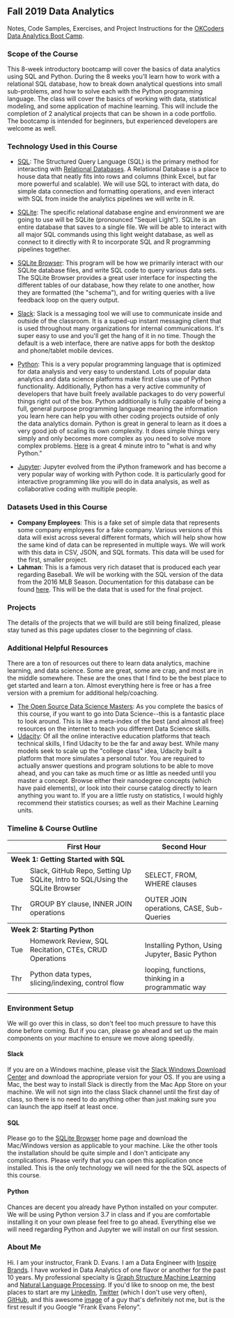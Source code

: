 ## Fall 2019 Data Analytics
Notes, Code Samples, Exercises, and Project Instructions for the [OKCoders Data Analytics Boot Camp](https://www.okcoders.com/blog/data-analytics-bootcamp-fall-2019-in-okc).


### Scope of the Course
This 8-week introductory bootcamp will cover the basics of data analytics using SQL and Python. During the 8 weeks you’ll learn how to work with a relational SQL database, how to break down analytical questions into small sub-problems, and how to solve each with the Python programming language. The class will cover the basics of working with data, statistical modeling, and some application of machine learning. This will include the completion of 2 analytical projects that can be shown in a code portfolio. The bootcamp is intended for beginners, but experienced developers are welcome as well.


### Technology Used in this Course
+ [SQL](https://en.wikipedia.org/wiki/SQL): The Structured Query Language (SQL) is the primary method for interacting with [Relational Databases](https://en.wikipedia.org/wiki/Relational_database). A Relational Database is a place to house data that neatly fits into rows and columns (think Excel, but far more powerful and scalable). We will use SQL to interact with data, do simple data connection and formatting operations, and even interact with SQL from inside the analytics pipelines we will write in R.

+ [SQLite](https://en.wikipedia.org/wiki/SQLite): The specific relational database engine and environment we are going to use will be SQLite (pronounced "Sequel Light"). SQLite is an entire database that saves to a single file. We will be able to interact with all major SQL commands using this light weight database, as well as connect to it directly with R to incorporate SQL and R programming pipelines together.

+ [SQLite Browser](http://sqlitebrowser.org/): This program will be how we primarily interact with our SQLite database files, and write SQL code to query various data sets. The SQLite Browser provides a great user interface for inspecting the different tables of our database, how they relate to one another, how they are formatted (the "schema"), and for writing queries with a live feedback loop on the query output.

+ [Slack](https://slack.com/features): Slack is a messaging tool we will use to communicate inside and outside of the classroom. It is a suped-up instant messaging client that is used throughout many organizations for internal communications. It's super easy to use and you'll get the hang of it in no time. Though the default is a web interface, there are native apps for both the desktop and phone/tablet mobile devices.

+ [Python](https://www.python.org/about/): This is a very popular programming language that is optimized for data analysis and very easy to understand. Lots of popular data analytics and data science platforms make first class use of Python functionality. Additionally, Python has a very active community of developers that have built freely available packages to do very powerful things right out of the box. Python additionally is fully capable of being a full, general purpose programming language meaning the information you learn here can help you with other coding projects outside of only the data analytics domain. Python is great in general to learn as it does a very good job of scaling its own complexity. It does simple things very simply and only becomes more complex as you need to solve more complex problems. [Here](https://youtu.be/Y8Tko2YC5hA) is a great 4 minute intro to "what is and why Python."

+ [Jupyter](https://jupyter.org): Jupyter evolved from the iPython framework and has become a very popular way of working with Python code. It is particularly good for interactive programming like you will do in data analysis, as well as collaborative coding with multiple people.


### Datasets Used in this Course
+ **Company Employees**: This is a fake set of simple data that represents some company employees for a fake company. Various versions of this data will exist across several different formats, which will help show how the same kind of data can be represented in multiple ways. We will work with this data in CSV, JSON, and SQL formats. This data will be used for the first, smaller project.
+ **Lahman**: This is a famous very rich dataset that is produced each year regarding Baseball. We will be working with the SQL version of the data from the 2016 MLB Season. Documentation for this database can be found [here](http://seanlahman.com/files/database/readme2016.txt). This will be the data that is used for the final project.


### Projects
The details of the projects that we will build are still being finalized, please stay tuned as this page updates closer to the beginning of class.


### Additional Helpful Resources
There are a ton of resources out there to learn data analytics, machine learning, and data science. Some are great, some are crap, and most are in the middle somewhere. These are the ones that I find to be the best place to get started and learn a ton. Almost everything here is free or has a free version with a premium for additional help/coaching.
+ [The Open Source Data Science Masters](http://datasciencemasters.org/): As you complete the basics of this course, if you want to go into Data Science--this is a fantastic place to look around. This is like a meta-index of the best (and almost all free) resources on the internet to teach you different Data Science skills.
+ [Udacity](https://www.udacity.com/): Of all the online interactive education platforms that teach technical skills, I find Udacity to be the far and away best. While many models seek to scale up the "college class" idea, Udacity built a platform that more simulates a personal tutor. You are required to actually answer questions and program solutions to be able to move ahead, and you can take as much time or as little as needed until you master a concept. Browse either their nanodegree concepts (which have paid elements), or look into their course catalog directly to learn anything you want to. If you are a little rusty on statistics, I would highly recommend their statistics courses; as well as their Machine Learning units.


### Timeline & Course Outline
<table>
    <thead>
        <tr>
            <th></th>
            <th>First Hour</th>
            <th>Second Hour</th>
        </tr>
    </thead>
    <tbody>
        <!-- WEEK 1 -->
        <tr>
            <th colspan="3" align="left">Week 1: Getting Started with SQL</th>
        </tr>
        <tr>
            <td>Tue</td>
            <td>Slack, GitHub Repo, Setting Up SQLite, Intro to SQL/Using the SQLite Browser</td>
            <td>SELECT, FROM, WHERE clauses</td>
        </tr>
        <tr>
            <td>Thr</td>
            <td>GROUP BY clause, INNER JOIN operations</td>
            <td>OUTER JOIN operations, CASE, Sub-Queries</td>
        </tr>
        <!-- WEEK 2 -->
        <tr>
            <th colspan="3" align="left">Week 2: Starting Python</th>
        </tr>
        <tr>
            <td>Tue</td>
            <td>Homework Review, SQL Recitation, CTEs, CRUD Operations</td>
            <td>Installing Python, Using Jupyter, Basic Python</td>
        </tr>
        <tr>
            <td>Thr</td>
            <td>Python data types, slicing/indexing, control flow</td>
            <td>looping, functions, thinking in a programmatic way</td>
        </tr>
        <!-- WEEK 3 (TODO) -->
        <!-- WEEK 4 (TODO) -->
        <!-- WEEK 5 (TODO) -->
        <!-- WEEK 6 (TODO) -->
        <!-- WEEK 7 (TODO) -->
        <!-- WEEK 8 (TODO) -->
    </tbody>
</table>


### Environment Setup
We will go over this in class, so don't feel too much pressure to have this done before coming. But if you can, please go ahead and set up the main components on your machine to ensure we move along speedily.

#### Slack
If you are on a Windows machine, please visit the [Slack Windows Download Center](https://slack.com/downloads/windows) and download the appropriate version for your OS. If you are using a Mac, the best way to install Slack is directly from the Mac App Store on your machine. We will not sign into the class Slack channel until the first day of class, so there is no need to do anything other than just making sure you can launch the app itself at least once.

#### SQL
Please go to the [SQLite Browser](http://sqlitebrowser.org/) home page and download the Mac/Windows version as applicable to your machine. Like the other tools the installation should be quite simple and I don't anticipate any complications. Please verify that you can open this application once installed. This is the only technology we will need for the the SQL aspects of this course.

#### Python
Chances are decent you already have Python installed on your computer. We will be using Python version 3.7 in class and if you are comfortable installing it on your own please feel free to go ahead. Everything else we will need regarding Python and Jupyter we will install on our first session.


### About Me
Hi. I am your instructor, Frank D. Evans. I am a Data Engineer with [Inspire Brands](https://inspirebrands.com). I have worked in Data Analytics of one flavor or another for the past 10 years. My professional specialty is [Graph Structure Machine Learning](https://en.wikipedia.org/wiki/Graph_theory) and [Natural Language Processing](https://en.wikipedia.org/wiki/Natural-language_processing). If you'd like to snoop on me, the best places to start are my [LinkedIn](https://www.linkedin.com/in/frankdevans/), [Twitter](https://twitter.com/frankdevans) (which I don't use very often), [GitHub](https://github.com/frankdevans), and this awesome [image](https://www.wtvq.com/wp-content/uploads/2018/02/DougEvans-e1445965848926.jpg) of a guy that's definitely not me, but is the first result if you Google "Frank Evans Felony".
